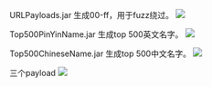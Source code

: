 URLPayloads.jar
生成00-ff，用于fuzz绕过。
![](http://ow0cao9xc.bkt.clouddn.com/Burp%20Intruder%20payloads/1.png)

Top500PinYinName.jar
生成top 500英文名字。
![](http://ow0cao9xc.bkt.clouddn.com/Burp%20Intruder%20payloads/2.png)

Top500ChineseName.jar
生成top 500中文名字。
![](http://ow0cao9xc.bkt.clouddn.com/Burp%20Intruder%20payloads/3.png)


三个payload
![](http://ow0cao9xc.bkt.clouddn.com/Burp%20Intruder%20payloads/4.png)
